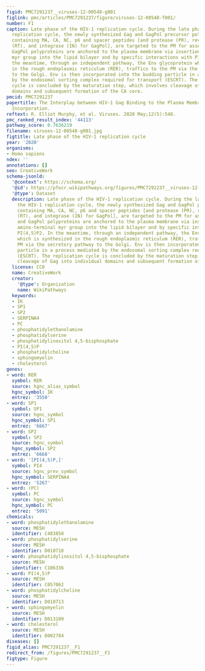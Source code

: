 ```yaml
---
figid: PMC7291237__viruses-12-00548-g001
figlink: pmc/articles/PMC7291237/figure/viruses-12-00548-f001/
number: F1
caption: Late phase of the HIV-1 replication cycle. During the late phase of the HIV-1
  replication cycle, the newly synthesized Gag and GagPol precursor polyproteins,
  containing MA, CA, NC, p6 and spacer peptides [and protease (PR), reverse transcriptase
  (RT), and integrase (IN) for GagPol], are targeted to the PM for assembly. Gag and
  GagPol polyproteins are anchored to the plasma membrane via insertion of the amino-terminal
  myr group into the lipid bilayer and by specific interactions with PI(4,5)P2. In
  the meantime, through an independent pathway, the Env glycoprotein which is synthesized
  in the rough endoplasmic reticulum (RER), traffics to the PM via the secretory pathway
  to the Golgi. Env is then incorporated into the budding particle in a process mediated
  by the endosomal sorting complex required for transport (ESCRT). The replication
  cycle is concluded by the maturation step, which involves cleavage of Gag into individual
  domains and subsequent formation of the CA core.
pmcid: PMC7291237
papertitle: The Interplay between HIV-1 Gag Binding to the Plasma Membrane and Env
  Incorporation.
reftext: R. Elliot Murphy, et al. Viruses. 2020 May;12(5):548.
pmc_ranked_result_index: '44113'
pathway_score: 0.7636219
filename: viruses-12-00548-g001.jpg
figtitle: Late phase of the HIV-1 replication cycle
year: '2020'
organisms:
- Homo sapiens
ndex: ''
annotations: []
seo: CreativeWork
schema-jsonld:
  '@context': https://schema.org/
  '@id': https://pfocr.wikipathways.org/figures/PMC7291237__viruses-12-00548-g001.html
  '@type': Dataset
  description: Late phase of the HIV-1 replication cycle. During the late phase of
    the HIV-1 replication cycle, the newly synthesized Gag and GagPol precursor polyproteins,
    containing MA, CA, NC, p6 and spacer peptides [and protease (PR), reverse transcriptase
    (RT), and integrase (IN) for GagPol], are targeted to the PM for assembly. Gag
    and GagPol polyproteins are anchored to the plasma membrane via insertion of the
    amino-terminal myr group into the lipid bilayer and by specific interactions with
    PI(4,5)P2. In the meantime, through an independent pathway, the Env glycoprotein
    which is synthesized in the rough endoplasmic reticulum (RER), traffics to the
    PM via the secretory pathway to the Golgi. Env is then incorporated into the budding
    particle in a process mediated by the endosomal sorting complex required for transport
    (ESCRT). The replication cycle is concluded by the maturation step, which involves
    cleavage of Gag into individual domains and subsequent formation of the CA core.
  license: CC0
  name: CreativeWork
  creator:
    '@type': Organization
    name: WikiPathways
  keywords:
  - IK
  - SP1
  - SP2
  - SERPINA4
  - PC
  - phosphatidylethanolamine
  - phosphatidylserine
  - phosphatidylinositol 4,5-bisphosphate
  - PI(4,5)P
  - phosphatidylcholine
  - sphingomyelin
  - cholesterol
genes:
- word: RER
  symbol: RER
  source: hgnc_alias_symbol
  hgnc_symbol: IK
  entrez: '3550'
- word: SP1
  symbol: SP1
  source: hgnc_symbol
  hgnc_symbol: SP1
  entrez: '6667'
- word: SP2
  symbol: SP2
  source: hgnc_symbol
  hgnc_symbol: SP2
  entrez: '6668'
- word: '[PI(4,5)P,]'
  symbol: PI4
  source: hgnc_prev_symbol
  hgnc_symbol: SERPINA4
  entrez: '5267'
- word: (PC)
  symbol: PC
  source: hgnc_symbol
  hgnc_symbol: PC
  entrez: '5091'
chemicals:
- word: phosphatidylethanolamine
  source: MESH
  identifier: C483858
- word: phosphatidylserine
  source: MESH
  identifier: D010718
- word: phosphatidylinositol 4,5-bisphosphate
  source: MESH
  identifier: C106336
- word: PI(4,5)P
  source: MESH
  identifier: C057062
- word: phosphatidylcholine
  source: MESH
  identifier: D010713
- word: sphingomyelin
  source: MESH
  identifier: D013109
- word: cholesterol
  source: MESH
  identifier: D002784
diseases: []
figid_alias: PMC7291237__F1
redirect_from: /figures/PMC7291237__F1
figtype: Figure
---
```

